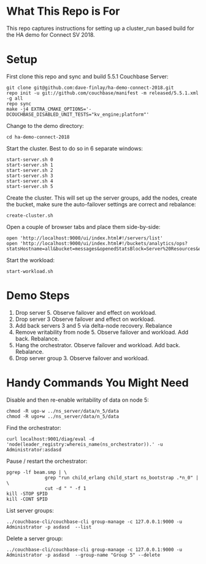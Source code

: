 # What This Repo is For 
This repo captures instructions for setting up a cluster_run based build 
for the HA demo for Connect SV 2018.

# Setup
First clone this repo and sync and build 5.5.1 Couchbase Server:
 
```
git clone git@github.com:dave-finlay/ha-demo-connect-2018.git
repo init -u git://github.com/couchbase/manifest -m released/5.5.1.xml -g all
repo sync
make -j4 EXTRA_CMAKE_OPTIONS='-DCOUCHBASE_DISABLED_UNIT_TESTS="kv_engine;platform"'
```

Change to the demo directory:
```
cd ha-demo-connect-2018
```

Start the cluster. Best to do so in 6 separate windows:

```
start-server.sh 0
start-server.sh 1
start-server.sh 2
start-server.sh 3
start-server.sh 4
start-server.sh 5
```

Create the cluster. This will set up the server groups, add the nodes, create the bucket,
make sure the auto-failover settings are correct and rebalance:

```
create-cluster.sh
```

Open a couple of browser tabs and place them side-by-side:
```
open 'http://localhost:9000/ui/index.html#!/servers/list'
open 'http://localhost:9000/ui/index.html#!/buckets/analytics/ops?statsHostname=all&bucket=messages&openedStatsBlock=Server%20Resources&openedStatsBlock=Summary&zoom=minute'
```

Start the workload:
```
start-workload.sh
```

# Demo Steps

  1. Drop server 5. 
     Observe failover and effect on workload.
  2. Drop server 3
     Observe failover and effect on workload.
  3. Add back servers 3 and 5 via delta-node recovery. Rebalance
  4. Remove writability from node 5. Observe failover and workload. Add back. Rebalance.
  5. Hang the orchestrator. Observe failover and workload. Add back. Rebalance.
  6. Drop server group 3. Observe failover and workload. 

# Handy Commands You Might Need

Disable and then re-enable writability of data on node 5:
```
chmod -R ugo-w ../ns_server/data/n_5/data
chmod -R ugo+w ../ns_server/data/n_5/data
```

Find the orchestrator:
```
curl localhost:9001/diag/eval -d 'node(leader_registry:whereis_name(ns_orchestrator)).' -u Administrator:asdasd
```

Pause / restart the orchestrator:

```
pgrep -lf beam.smp | \
              grep "run child_erlang child_start ns_bootstrap .*n_0" | \ 
              cut -d " " -f 1
kill -STOP $PID
kill -CONT $PID
```

List server groups:
```
../couchbase-cli/couchbase-cli group-manage -c 127.0.0.1:9000 -u Administrator -p asdasd  --list
```

Delete a server group:
```
../couchbase-cli/couchbase-cli group-manage -c 127.0.0.1:9000 -u Administrator -p asdasd  --group-name "Group 5" --delete
```


